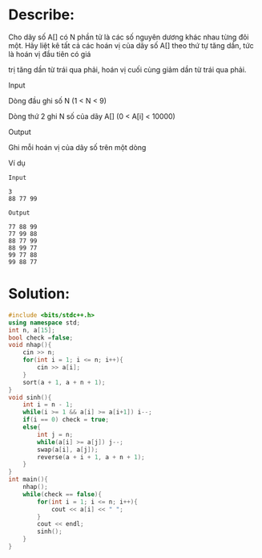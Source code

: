 # Describe:

Cho dãy số A[] có N phần tử là các số nguyên dương khác nhau từng đôi một. Hãy liệt kê tất cả các hoán vị của dãy số A[] theo thứ tự tăng dần, tức là hoán vị đầu tiên có giá 

trị tăng dần từ trái qua phải, hoán vị cuối cùng giảm dần từ trái qua phải.

Input


Dòng đầu ghi số N (1 < N < 9)

Dòng thứ 2 ghi N số của dãy A[] (0 < A[i] < 10000)

Output

Ghi mỗi hoán vị của dãy số trên một dòng

Ví dụ

```text
Input

3
88 77 99
```

```text
Output

77 88 99
77 99 88
88 77 99
88 99 77
99 77 88
99 88 77
```

# Solution:

```C++
#include <bits/stdc++.h>
using namespace std;
int n, a[15];
bool check =false;
void nhap(){
    cin >> n;
    for(int i = 1; i <= n; i++){
        cin >> a[i];
    }
    sort(a + 1, a + n + 1);
}
void sinh(){
    int i = n - 1;
    while(i >= 1 && a[i] >= a[i+1]) i--;
    if(i == 0) check = true;
    else{
        int j = n;
        while(a[i] >= a[j]) j--;
        swap(a[i], a[j]);
        reverse(a + i + 1, a + n + 1);
    }
}
int main(){
    nhap();
    while(check == false){
        for(int i = 1; i <= n; i++){
            cout << a[i] << " ";
        }
        cout << endl;
        sinh();
    }
}
```
